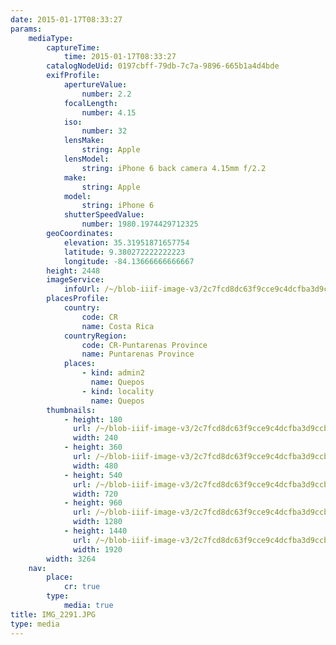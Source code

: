 ```yaml
---
date: 2015-01-17T08:33:27
params:
    mediaType:
        captureTime:
            time: 2015-01-17T08:33:27
        catalogNodeUid: 0197cbff-79db-7c7a-9896-665b1a4d4bde
        exifProfile:
            apertureValue:
                number: 2.2
            focalLength:
                number: 4.15
            iso:
                number: 32
            lensMake:
                string: Apple
            lensModel:
                string: iPhone 6 back camera 4.15mm f/2.2
            make:
                string: Apple
            model:
                string: iPhone 6
            shutterSpeedValue:
                number: 1980.1974429712325
        geoCoordinates:
            elevation: 35.31951871657754
            latitude: 9.380272222222223
            longitude: -84.13666666666667
        height: 2448
        imageService:
            infoUrl: /~/blob-iiif-image-v3/2c7fcd8dc63f9cce9c4dcfba3d9ccb2a0b8bbf27ad89ba33a7b31796ad6e8078/info.json
        placesProfile:
            country:
                code: CR
                name: Costa Rica
            countryRegion:
                code: CR-Puntarenas Province
                name: Puntarenas Province
            places:
                - kind: admin2
                  name: Quepos
                - kind: locality
                  name: Quepos
        thumbnails:
            - height: 180
              url: /~/blob-iiif-image-v3/2c7fcd8dc63f9cce9c4dcfba3d9ccb2a0b8bbf27ad89ba33a7b31796ad6e8078/full/240%2C180/0/default.jpg
              width: 240
            - height: 360
              url: /~/blob-iiif-image-v3/2c7fcd8dc63f9cce9c4dcfba3d9ccb2a0b8bbf27ad89ba33a7b31796ad6e8078/full/480%2C360/0/default.jpg
              width: 480
            - height: 540
              url: /~/blob-iiif-image-v3/2c7fcd8dc63f9cce9c4dcfba3d9ccb2a0b8bbf27ad89ba33a7b31796ad6e8078/full/720%2C540/0/default.jpg
              width: 720
            - height: 960
              url: /~/blob-iiif-image-v3/2c7fcd8dc63f9cce9c4dcfba3d9ccb2a0b8bbf27ad89ba33a7b31796ad6e8078/full/1280%2C960/0/default.jpg
              width: 1280
            - height: 1440
              url: /~/blob-iiif-image-v3/2c7fcd8dc63f9cce9c4dcfba3d9ccb2a0b8bbf27ad89ba33a7b31796ad6e8078/full/1920%2C1440/0/default.jpg
              width: 1920
        width: 3264
    nav:
        place:
            cr: true
        type:
            media: true
title: IMG_2291.JPG
type: media
---
```

